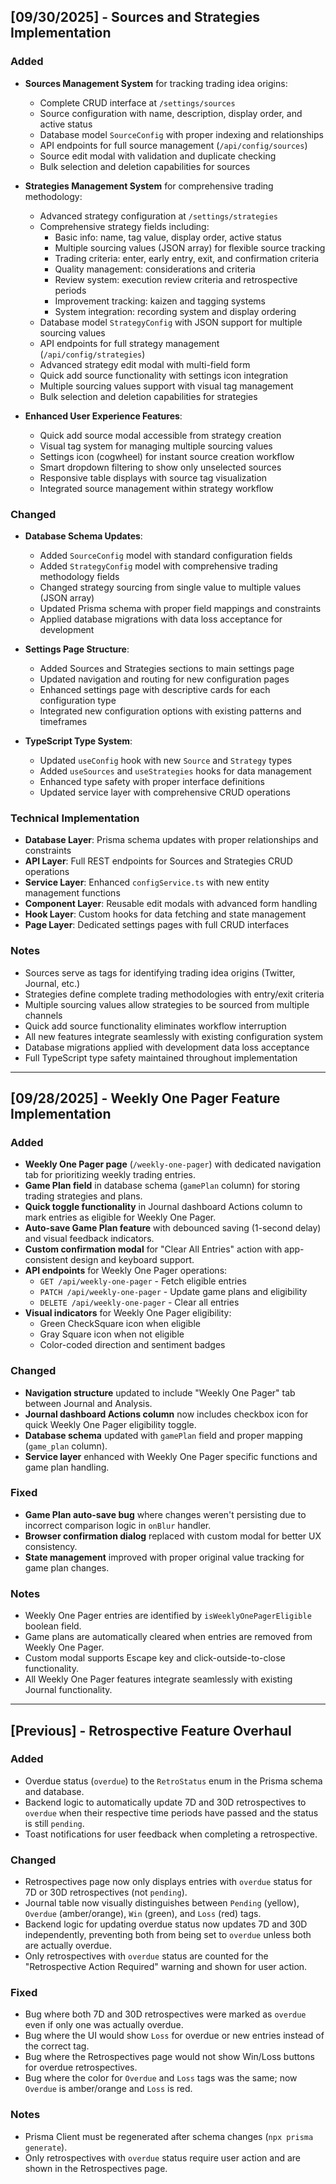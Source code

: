 ## [09/30/2025] - Sources and Strategies Implementation

### Added
- **Sources Management System** for tracking trading idea origins:
  - Complete CRUD interface at `/settings/sources`
  - Source configuration with name, description, display order, and active status
  - Database model `SourceConfig` with proper indexing and relationships
  - API endpoints for full source management (`/api/config/sources`)
  - Source edit modal with validation and duplicate checking
  - Bulk selection and deletion capabilities for sources

- **Strategies Management System** for comprehensive trading methodology:
  - Advanced strategy configuration at `/settings/strategies`
  - Comprehensive strategy fields including:
    - Basic info: name, tag value, display order, active status
    - Multiple sourcing values (JSON array) for flexible source tracking
    - Trading criteria: enter, early entry, exit, and confirmation criteria
    - Quality management: considerations and criteria
    - Review system: execution review criteria and retrospective periods
    - Improvement tracking: kaizen and tagging systems
    - System integration: recording system and display ordering
  - Database model `StrategyConfig` with JSON support for multiple sourcing values
  - API endpoints for full strategy management (`/api/config/strategies`)
  - Advanced strategy edit modal with multi-field form
  - Quick add source functionality with settings icon integration
  - Multiple sourcing values support with visual tag management
  - Bulk selection and deletion capabilities for strategies

- **Enhanced User Experience Features**:
  - Quick add source modal accessible from strategy creation
  - Visual tag system for managing multiple sourcing values
  - Settings icon (cogwheel) for instant source creation workflow
  - Smart dropdown filtering to show only unselected sources
  - Responsive table displays with source tag visualization
  - Integrated source management within strategy workflow

### Changed
- **Database Schema Updates**:
  - Added `SourceConfig` model with standard configuration fields
  - Added `StrategyConfig` model with comprehensive trading methodology fields
  - Changed strategy sourcing from single value to multiple values (JSON array)
  - Updated Prisma schema with proper field mappings and constraints
  - Applied database migrations with data loss acceptance for development

- **Settings Page Structure**:
  - Added Sources and Strategies sections to main settings page
  - Updated navigation and routing for new configuration pages
  - Enhanced settings page with descriptive cards for each configuration type
  - Integrated new configuration options with existing patterns and timeframes

- **TypeScript Type System**:
  - Updated `useConfig` hook with new `Source` and `Strategy` types
  - Added `useSources` and `useStrategies` hooks for data management
  - Enhanced type safety with proper interface definitions
  - Updated service layer with comprehensive CRUD operations

### Technical Implementation
- **Database Layer**: Prisma schema updates with proper relationships and constraints
- **API Layer**: Full REST endpoints for Sources and Strategies CRUD operations
- **Service Layer**: Enhanced `configService.ts` with new entity management functions
- **Component Layer**: Reusable edit modals with advanced form handling
- **Hook Layer**: Custom hooks for data fetching and state management
- **Page Layer**: Dedicated settings pages with full CRUD interfaces

### Notes
- Sources serve as tags for identifying trading idea origins (Twitter, Journal, etc.)
- Strategies define complete trading methodologies with entry/exit criteria
- Multiple sourcing values allow strategies to be sourced from multiple channels
- Quick add source functionality eliminates workflow interruption
- All new features integrate seamlessly with existing configuration system
- Database migrations applied with development data loss acceptance
- Full TypeScript type safety maintained throughout implementation

---

## [09/28/2025] - Weekly One Pager Feature Implementation

### Added
- **Weekly One Pager page** (`/weekly-one-pager`) with dedicated navigation tab for prioritizing weekly trading entries.
- **Game Plan field** in database schema (`gamePlan` column) for storing trading strategies and plans.
- **Quick toggle functionality** in Journal dashboard Actions column to mark entries as eligible for Weekly One Pager.
- **Auto-save Game Plan feature** with debounced saving (1-second delay) and visual feedback indicators.
- **Custom confirmation modal** for "Clear All Entries" action with app-consistent design and keyboard support.
- **API endpoints** for Weekly One Pager operations:
  - `GET /api/weekly-one-pager` - Fetch eligible entries
  - `PATCH /api/weekly-one-pager` - Update game plans and eligibility
  - `DELETE /api/weekly-one-pager` - Clear all entries
- **Visual indicators** for Weekly One Pager eligibility:
  - Green CheckSquare icon when eligible
  - Gray Square icon when not eligible
  - Color-coded direction and sentiment badges

### Changed
- **Navigation structure** updated to include "Weekly One Pager" tab between Journal and Analysis.
- **Journal dashboard Actions column** now includes checkbox icon for quick Weekly One Pager eligibility toggle.
- **Database schema** updated with `gamePlan` field and proper mapping (`game_plan` column).
- **Service layer** enhanced with Weekly One Pager specific functions and game plan handling.

### Fixed
- **Game Plan auto-save bug** where changes weren't persisting due to incorrect comparison logic in `onBlur` handler.
- **Browser confirmation dialog** replaced with custom modal for better UX consistency.
- **State management** improved with proper original value tracking for game plan changes.

### Notes
- Weekly One Pager entries are identified by `isWeeklyOnePagerEligible` boolean field.
- Game plans are automatically cleared when entries are removed from Weekly One Pager.
- Custom modal supports Escape key and click-outside-to-close functionality.
- All Weekly One Pager features integrate seamlessly with existing Journal functionality.

---

## [Previous] - Retrospective Feature Overhaul

### Added
- Overdue status (`overdue`) to the `RetroStatus` enum in the Prisma schema and database.
- Backend logic to automatically update 7D and 30D retrospectives to `overdue` when their respective time periods have passed and the status is still `pending`.
- Toast notifications for user feedback when completing a retrospective.

### Changed
- Retrospectives page now only displays entries with `overdue` status for 7D or 30D retrospectives (not `pending`).
- Journal table now visually distinguishes between `Pending` (yellow), `Overdue` (amber/orange), `Win` (green), and `Loss` (red) tags.
- Backend logic for updating overdue status now updates 7D and 30D independently, preventing both from being set to `overdue` unless both are actually overdue.
- Only retrospectives with `overdue` status are counted for the "Retrospective Action Required" warning and shown for user action.

### Fixed
- Bug where both 7D and 30D retrospectives were marked as `overdue` even if only one was actually overdue.
- Bug where the UI would show `Loss` for overdue or new entries instead of the correct tag.
- Bug where the Retrospectives page would not show Win/Loss buttons for overdue retrospectives.
- Bug where the color for `Overdue` and `Loss` tags was the same; now `Overdue` is amber/orange and `Loss` is red.

### Notes
- Prisma Client must be regenerated after schema changes (`npx prisma generate`).
- Only retrospectives with `overdue` status require user action and are shown in the Retrospectives page. 
